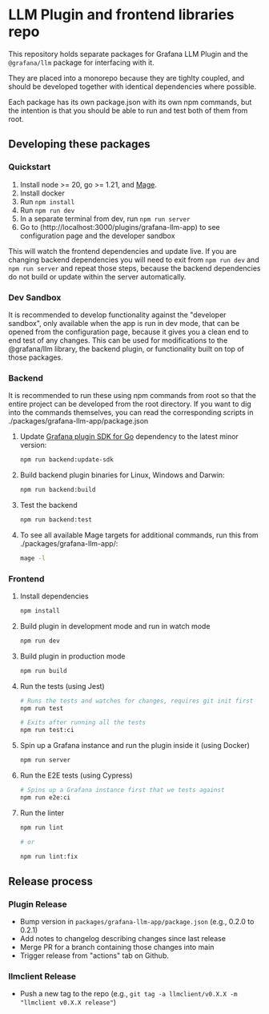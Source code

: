 # LLM Plugin and frontend libraries repo

This repository holds separate packages for Grafana LLM Plugin and the `@grafana/llm` package for interfacing with it.

They are placed into a monorepo because they are tighlty coupled, and should be developed together with identical dependencies where possible.

Each package has its own package.json with its own npm commands, but the intention is that you should be able to run and test both of them from root.

## Developing these packages

### Quickstart

1. Install node >= 20, go >= 1.21, and [Mage](https://magefile.org/).
2. Install docker
3. Run `npm install`
4. Run `npm run dev`
5. In a separate terminal from dev, run `npm run server`
6. Go to (http://localhost:3000/plugins/grafana-llm-app) to see configuration page and the developer sandbox

This will watch the frontend dependencies and update live. If you are changing backend dependencies you will need to exit from `npm run dev` and `npm run server` and repeat those steps, because the backend dependencies do not build or update within the server automatically.

### Dev Sandbox

It is recommended to develop functionality against the "developer sandbox", only available when the app is run in dev mode, that can be opened from the configuration page, because it gives you a clean end to end test of any changes. This can be used for modifications to the @grafana/llm library, the backend plugin, or functionality built on top of those packages.

### Backend

It is recommended to run these using npm commands from root so that the entire project can be developed from the root directory. If you want to dig into the commands themselves, you can read the corresponding scripts in ./packages/grafana-llm-app/package.json

1. Update [Grafana plugin SDK for Go](https://grafana.com/docs/grafana/latest/developers/plugins/backend/grafana-plugin-sdk-for-go/) dependency to the latest minor version:

   ```bash
   npm run backend:update-sdk
   ```

2. Build backend plugin binaries for Linux, Windows and Darwin:

   ```bash
   npm run backend:build
   ```

3. Test the backend

   ```bash
   npm run backend:test
   ```

4. To see all available Mage targets for additional commands, run this from ./packages/grafana-llm-app/:

   ```bash
   mage -l
   ```

### Frontend

1. Install dependencies

   ```bash
   npm install
   ```

2. Build plugin in development mode and run in watch mode

   ```bash
   npm run dev
   ```

3. Build plugin in production mode

   ```bash
   npm run build
   ```

4. Run the tests (using Jest)

   ```bash
   # Runs the tests and watches for changes, requires git init first
   npm run test

   # Exits after running all the tests
   npm run test:ci
   ```

5. Spin up a Grafana instance and run the plugin inside it (using Docker)

   ```bash
   npm run server
   ```

6. Run the E2E tests (using Cypress)

   ```bash
   # Spins up a Grafana instance first that we tests against
   npm run e2e:ci
   ```

7. Run the linter

   ```bash
   npm run lint

   # or

   npm run lint:fix
   ```

## Release process

### Plugin Release
- Bump version in `packages/grafana-llm-app/package.json` (e.g., 0.2.0 to 0.2.1)
- Add notes to changelog describing changes since last release
- Merge PR for a branch containing those changes into main
- Trigger release from "actions" tab on Github.

### llmclient Release
- Push a new tag to the repo (e.g., `git tag -a llmclient/v0.X.X -m "llmclient v0.X.X release"`)
